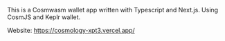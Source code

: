 This is a Cosmwasm wallet app written with Typescript and Next.js.  Using CosmJS and Keplr wallet.


Website: https://cosmology-xpt3.vercel.app/

